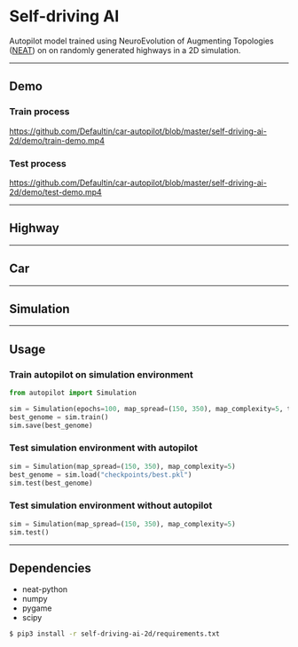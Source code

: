 # Self-driving AI

Autopilot model trained using NeuroEvolution of Augmenting Topologies ([NEAT](https://github.com/Defaultin/car-autopilot/blob/master/papers/neat.pdf)) on on randomly generated highways in a 2D simulation.

---

## Demo

### Train process
https://github.com/Defaultin/car-autopilot/blob/master/self-driving-ai-2d/demo/train-demo.mp4

### Test process
https://github.com/Defaultin/car-autopilot/blob/master/self-driving-ai-2d/demo/test-demo.mp4

---

## Highway

---

## Car

---

## Simulation

---

## Usage

### Train autopilot on simulation environment
```python
from autopilot import Simulation

sim = Simulation(epochs=100, map_spread=(150, 350), map_complexity=5, time_per_map=3000)
best_genome = sim.train()
sim.save(best_genome)
```

### Test simulation environment with autopilot
```python
sim = Simulation(map_spread=(150, 350), map_complexity=5)
best_genome = sim.load("checkpoints/best.pkl")
sim.test(best_genome)
```

### Test simulation environment without autopilot
```python
sim = Simulation(map_spread=(150, 350), map_complexity=5)
sim.test()
```

---

## Dependencies

* neat-python
* numpy
* pygame
* scipy

```bash
$ pip3 install -r self-driving-ai-2d/requirements.txt
```
